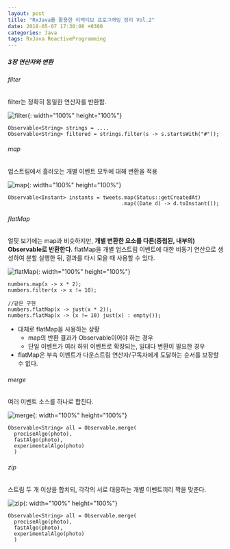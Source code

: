 ```yaml
---
layout: post
title: "RxJava를 활용한 리액티브 프로그래밍 정리 Vol.2"
date: 2018-05-07 17:30:00 +0300
categories: Java
tags: RxJava ReactiveProgramming
---
```

##### 3장 연산자와 변환
###### filter
filter는 정확히 동일한 연산자를 반환함.  

![filter](../../../assets/postImages/rx-diagram/rx-filter.png){: width="100%" height="100%"}
```
Observable<String> strings = ....
Observable<String> filtered = strings.filter(s -> s.startsWith("#"));
```
###### map
업스트림에서 흘러오는 개별 이벤트 모두에 대해 변환을 적용  

![map](../../../assets/postImages/rx-diagram/rx-map.png){: width="100%" height="100%"}
```
Observable<Instant> instants = tweets.map(Status::getCreatedAt)
                                     .map((Date d) -> d.toInstant());
```
###### flatMap
얼핏 보기에는 map과 비슷하지만, __개별 변환한 요소를 다른(중첩된, 내부의) Observable로 반환한다.__ flatMap을 개별 업스트림 이벤트에 대한 비동기 연산으로 생성하여 분할 실행한 뒤, 결과를 다시 모을 때 사용할 수 있다.

![flatMap](../../../assets/postImages/rx-diagram/rx-flatmap.png){: width="100%" height="100%"}
```
numbers.map(x -> x * 2);
numbers.filter(x -> x != 10);

//같은 구현
numbers.flatMap(x -> just(x * 2));
numbers.flatMap(x -> (x != 10) just(x) : empty());
```
- 대체로 flatMap을 사용하는 상황
  - map의 반환 결과가 Observable이어야 하는 경우
  - 단일 이벤트가 여러 하위 이벤트로 확장되는, 일대다 변환이 필요한 경우
- flatMap은 부속 이벤트가 다운스트림 연산자/구독자에게 도달하는 순서를 보장할 수 없다.

###### merge
여러 이벤트 소스를 하나로 합친다.  

![merge](../../../assets/postImages/rx-diagram/rx-merge.png){: width="100%" height="100%"}
```
Observable<String> all = Observable.merge(
  preciseAlgo(photo),
  fastAlgo(photo),
  experimentalAlgo(photo)
  )
```
###### zip
스트림 두 개 이상을 합치되, 각각의 서로 대응하는 개별 이벤트끼리 짝을 맞춘다.

![zip](../../../assets/postImages/rx-diagram/rx-zip.png){: width="100%" height="100%"}
```
Observable<String> all = Observable.merge(
  preciseAlgo(photo),
  fastAlgo(photo),
  experimentalAlgo(photo)
  )
```
